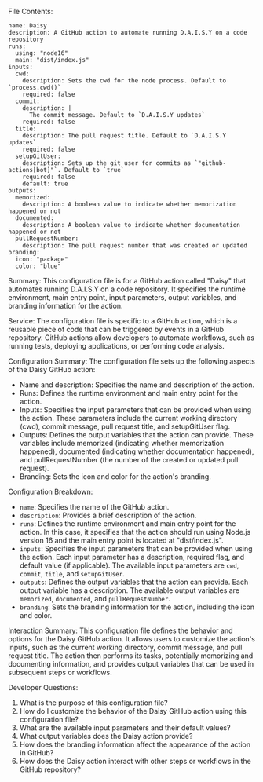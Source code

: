 File Contents:
```
name: Daisy
description: A GitHub action to automate running D.A.I.S.Y on a code repository
runs:
  using: "node16"
  main: "dist/index.js"
inputs:
  cwd:
    description: Sets the cwd for the node process. Default to `process.cwd()`
    required: false
  commit:
    description: |
      The commit message. Default to `D.A.I.S.Y updates`
    required: false
  title:
    description: The pull request title. Default to `D.A.I.S.Y updates`
    required: false
  setupGitUser:
    description: Sets up the git user for commits as `"github-actions[bot]"`. Default to `true`
    required: false
    default: true
outputs:
  memorized:
    description: A boolean value to indicate whether memorization happened or not
  documented:
    description: A boolean value to indicate whether documentation happened or not
  pullRequestNumber:
    description: The pull request number that was created or updated
branding:
  icon: "package"
  color: "blue"
```

Summary:
This configuration file is for a GitHub action called "Daisy" that automates running D.A.I.S.Y on a code repository. It specifies the runtime environment, main entry point, input parameters, output variables, and branding information for the action.

Service:
The configuration file is specific to a GitHub action, which is a reusable piece of code that can be triggered by events in a GitHub repository. GitHub actions allow developers to automate workflows, such as running tests, deploying applications, or performing code analysis.

Configuration Summary:
The configuration file sets up the following aspects of the Daisy GitHub action:
- Name and description: Specifies the name and description of the action.
- Runs: Defines the runtime environment and main entry point for the action.
- Inputs: Specifies the input parameters that can be provided when using the action. These parameters include the current working directory (cwd), commit message, pull request title, and setupGitUser flag.
- Outputs: Defines the output variables that the action can provide. These variables include memorized (indicating whether memorization happened), documented (indicating whether documentation happened), and pullRequestNumber (the number of the created or updated pull request).
- Branding: Sets the icon and color for the action's branding.

Configuration Breakdown:
- `name`: Specifies the name of the GitHub action.
- `description`: Provides a brief description of the action.
- `runs`: Defines the runtime environment and main entry point for the action. In this case, it specifies that the action should run using Node.js version 16 and the main entry point is located at "dist/index.js".
- `inputs`: Specifies the input parameters that can be provided when using the action. Each input parameter has a description, required flag, and default value (if applicable). The available input parameters are `cwd`, `commit`, `title`, and `setupGitUser`.
- `outputs`: Defines the output variables that the action can provide. Each output variable has a description. The available output variables are `memorized`, `documented`, and `pullRequestNumber`.
- `branding`: Sets the branding information for the action, including the icon and color.

Interaction Summary:
This configuration file defines the behavior and options for the Daisy GitHub action. It allows users to customize the action's inputs, such as the current working directory, commit message, and pull request title. The action then performs its tasks, potentially memorizing and documenting information, and provides output variables that can be used in subsequent steps or workflows.

Developer Questions:
1. What is the purpose of this configuration file?
2. How do I customize the behavior of the Daisy GitHub action using this configuration file?
3. What are the available input parameters and their default values?
4. What output variables does the Daisy action provide?
5. How does the branding information affect the appearance of the action in GitHub?
6. How does the Daisy action interact with other steps or workflows in the GitHub repository?
